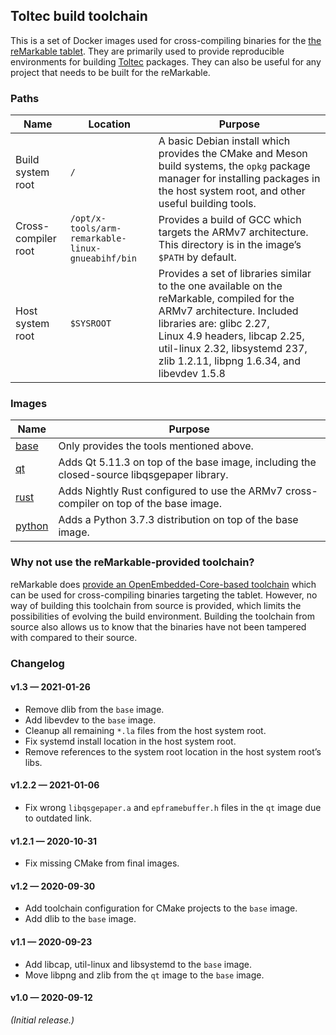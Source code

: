 ## Toltec build toolchain

This is a set of Docker images used for cross-compiling binaries for the [the reMarkable tablet](https://remarkable.com/).
They are primarily used to provide reproducible environments for building [Toltec](https://github.com/toltec-dev/toltec) packages.
They can also be useful for any project that needs to be built for the reMarkable.

### Paths

Name                | Location   | Purpose
------------------- | ---------- | -------
Build system root   | `/`        | A basic Debian install which provides the CMake and Meson build systems, the `opkg` package manager for installing packages in the host system root, and other useful building tools.
Cross-compiler root | `/opt/x-tools/arm-remarkable-linux-gnueabihf/bin` | Provides a build of GCC which targets the ARMv7 architecture. This directory is in the image’s `$PATH` by default.
Host system root    | `$SYSROOT` | Provides a set of libraries similar to the one available on the reMarkable, compiled for the ARMv7 architecture. Included libraries are: glibc 2.27, Linux 4.9 headers, libcap 2.25, util-linux 2.32, libsystemd 237, zlib 1.2.11, libpng 1.6.34, and libevdev 1.5.8

### Images

Name | Purpose
---- | -------
[base](https://github.com/orgs/toltec-dev/packages/container/package/base) | Only provides the tools mentioned above.
[qt](https://github.com/orgs/toltec-dev/packages/container/package/qt) | Adds Qt 5.11.3 on top of the base image, including the closed-source libqsgepaper library.
[rust](https://github.com/orgs/toltec-dev/packages/container/package/rust) | Adds Nightly Rust configured to use the ARMv7 cross-compiler on top of the base image.
[python](https://github.com/orgs/toltec-dev/packages/container/package/python) | Adds a Python 3.7.3 distribution on top of the base image.

### Why not use the reMarkable-provided toolchain?

reMarkable does [provide an OpenEmbedded-Core-based toolchain](https://web.archive.org/web/20201129102245/https://remarkable.engineering/oecore-x86_64-cortexa9hf-neon-toolchain-zero-gravitas-1.8-23.9.2019.sh) which can be used for cross-compiling binaries targeting the tablet.
However, no way of building this toolchain from source is provided, which limits the possibilities of evolving the build environment.
Building the toolchain from source also allows us to know that the binaries have not been tampered with compared to their source.

### Changelog

#### v1.3 — 2021-01-26

* Remove dlib from the `base` image.
* Add libevdev to the `base` image.
* Cleanup all remaining `*.la` files from the host system root.
* Fix systemd install location in the host system root.
* Remove references to the system root location in the host system root’s libs.

#### v1.2.2 — 2021-01-06

* Fix wrong `libqsgepaper.a` and `epframebuffer.h` files in the `qt` image due to outdated link.

#### v1.2.1 — 2020-10-31

* Fix missing CMake from final images.

#### v1.2 — 2020-09-30

* Add toolchain configuration for CMake projects to the `base` image.
* Add dlib to the `base` image.

#### v1.1 — 2020-09-23

* Add libcap, util-linux and libsystemd to the `base` image.
* Move libpng and zlib from the `qt` image to the `base` image.

#### v1.0 — 2020-09-12

_(Initial release.)_
